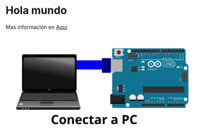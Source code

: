 # Hola mundo
Mas información en 
[Aquí](https://saul11235.github.io/Experimentos_arduino/#HolaMundo)

<p align="center">
  <img src="grafico.svg" alt="imagen" />
</p>
